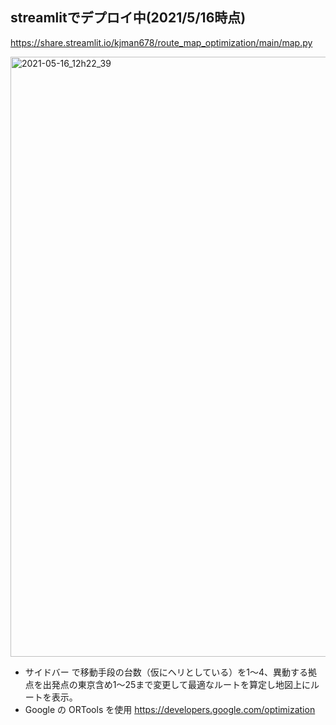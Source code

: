 ## streamlitでデプロイ中(2021/5/16時点)
https://share.streamlit.io/kjman678/route_map_optimization/main/map.py

<img width="960" alt="2021-05-16_12h22_39" src="https://user-images.githubusercontent.com/45703844/118384525-9e4e6780-b641-11eb-8679-7a45aa02bbc1.png">

- サイドバー で移動手段の台数（仮にヘリとしている）を1～4、異動する拠点を出発点の東京含め1～25まで変更して最適なルートを算定し地図上にルートを表示。
- Google の ORTools を使用
https://developers.google.com/optimization
